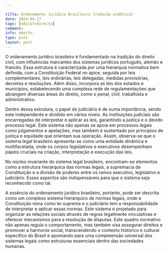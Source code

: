 ```yaml
---

title: Ordenamento Jurídico Brasileiro [redução eidética]
date: 2024-04-17
tags: [edital>direito]
comment: 
info: aberto.
type: post
layout: post
---
```


O ordenamento jurídico brasileiro é fundamentado na tradição do direito civil, com influências marcantes dos sistemas jurídicos português, alemão e francês. Essa estrutura é caracterizada por uma hierarquia normativa bem definida, com a Constituição Federal no ápice, seguida por leis complementares, leis ordinárias, leis delegadas, medidas provisórias, decretos e resoluções. Além disso, incorpora as leis dos estados e municípios, estabelecendo uma complexa rede de regulamentações que abrangem diversas áreas do direito, como o penal, civil, trabalhista e administrativo.

Dentro dessa estrutura, o papel do judiciário é de suma importância, sendo este independente e dividido em vários níveis. As instituições judiciais são encarregadas de interpretar e aplicar as leis, garantindo a justiça e o devido processo legal. Este sistema não apenas se apoia em processos legais como julgamentos e apelações, mas também é sustentado por princípios de justiça e equidade que orientam sua operação. Assim, observa-se que o sistema legal brasileiro apresenta-se como uma entidade dinâmica e multifacetada, onde os corpos legislativos e executivos desempenham papéis cruciais na criação, interpretação e execução das leis.

No núcleo invariante do sistema legal brasileiro, encontram-se elementos como a estrutura hierárquica das normas legais, a supremacia da Constituição e a divisão de poderes entre os ramos executivo, legislativo e judiciário. Esses aspectos são indispensáveis para que o sistema seja reconhecido como tal.

A essência do ordenamento jurídico brasileiro, portanto, pode ser descrita como um complexo sistema hierárquico de normas legais, onde a Constituição reina como lei suprema e o judiciário tem a responsabilidade de interpretar e aplicar essas normas. Este sistema é projetado para organizar as relações sociais através de regras legalmente vinculativas e oferecer mecanismos para a resolução de disputas. Este quadro normativo não apenas regula o comportamento, mas também visa assegurar direitos e promover a harmonia social, transcendendo o contexto histórico e cultural específico do Brasil e apontando para uma compreensão universal dos sistemas legais como estruturas essenciais dentro das sociedades humanas.
